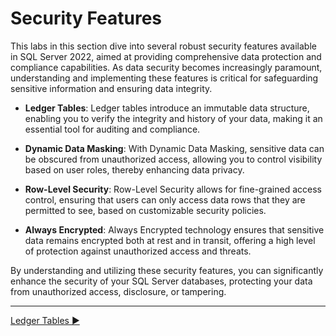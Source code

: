 ﻿# Security Features

This labs in this section dive into several robust security features available in SQL Server 2022, aimed at providing comprehensive data protection and compliance capabilities. As data security becomes increasingly paramount, understanding and implementing these features is critical for safeguarding sensitive information and ensuring data integrity.

- **Ledger Tables**: Ledger tables introduce an immutable data structure, enabling you to verify the integrity and history of your data, making it an essential tool for auditing and compliance.
  
- **Dynamic Data Masking**: With Dynamic Data Masking, sensitive data can be obscured from unauthorized access, allowing you to control visibility based on user roles, thereby enhancing data privacy.
  
- **Row-Level Security**: Row-Level Security allows for fine-grained access control, ensuring that users can only access data rows that they are permitted to see, based on customizable security policies.
  
- **Always Encrypted**: Always Encrypted technology ensures that sensitive data remains encrypted both at rest and in transit, offering a high level of protection against unauthorized access and threats.

By understanding and utilizing these security features, you can significantly enhance the security of your SQL Server databases, protecting your data from unauthorized access, disclosure, or tampering.
___

[Ledger Tables ▶](https://github.com/lennilobel/sql2022-workshop-hol/tree/main/HOL/3.%20Security%20Features/1.%20Ledger%20Tables)
